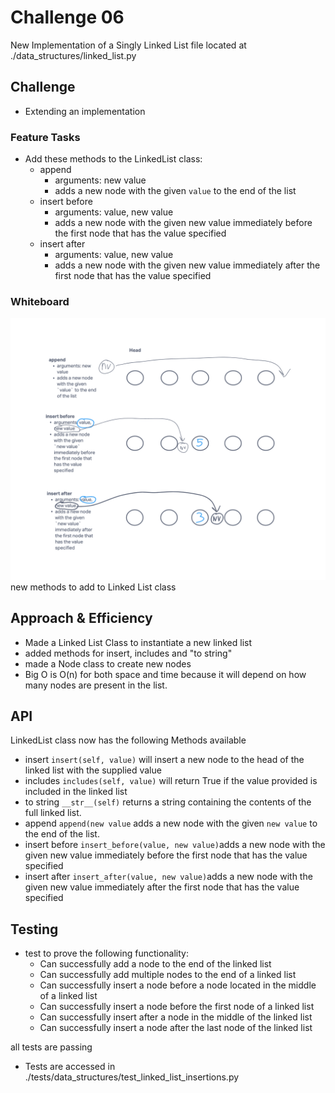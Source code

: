 # Challenge 06
New Implementation of a Singly Linked List
file located at ./data_structures/linked_list.py
## Challenge
- Extending an implementation
### Feature Tasks
- Add these methods to the LinkedList class:
  - append
    - arguments: new value
    - adds a new node with the given `value` to the end of the list
  - insert before
    - arguments: value, new value
    - adds a new node with the given new value immediately before the first node that has the value specified
  - insert after
    - arguments: value, new value
    - adds a new node with the given new value immediately after the first node that has the value specified
### Whiteboard
![linked_list_insertions_wb.png](linked_list_insertions_wb.png)
new methods to add to Linked List class

## Approach & Efficiency
- Made a Linked List Class to instantiate a new linked list
- added methods for insert, includes and "to string"
- made a Node class to create new nodes
- Big O is O(n) for both space and time because it will depend on how many nodes are present in the list.


## API
LinkedList class now has the following Methods available
- insert `insert(self, value)` will insert a new node to the head of the linked list with the supplied value
- includes `includes(self, value)` will return True if the value provided is included in the linked list
- to string `__str__(self)` returns a string containing the contents of the full linked list.
- append `append(new value` adds a new node with the given `new value` to the end of the list.
- insert before `insert_before(value, new value)`adds a new node with the given new value immediately before the first node that has the value specified
- insert after `insert_after(value, new value)`adds a new node with the given new value immediately after the first node that has the value specified

## Testing
- test to prove the following functionality:
  - Can successfully add a node to the end of the linked list
  - Can successfully add multiple nodes to the end of a linked list
  - Can successfully insert a node before a node located in the middle of a linked list
  - Can successfully insert a node before the first node of a linked list
  - Can successfully insert after a node in the middle of the linked list
  - Can successfully insert a node after the last node of the linked list

all tests are passing


- Tests are accessed in ./tests/data_structures/test_linked_list_insertions.py
